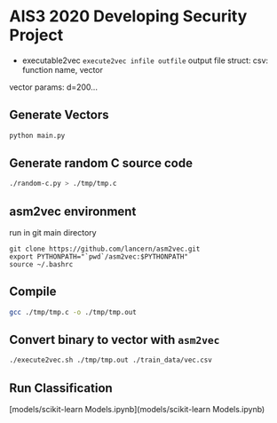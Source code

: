# AIS3 2020 Developing Security Project

####

- executable2vec
```execute2vec infile outfile```
output file struct:
csv:
function name, vector

vector params: d=200...



## Generate Vectors

```bash
python main.py
```





## Generate random C source code

```bash
./random-c.py > ./tmp/tmp.c
```
## asm2vec environment
run in git main directory
```
git clone https://github.com/lancern/asm2vec.git
export PYTHONPATH="`pwd`/asm2vec:$PYTHONPATH"
source ~/.bashrc
```
## Compile

```bash
gcc ./tmp/tmp.c -o ./tmp/tmp.out
```

## Convert binary to vector with `asm2vec`

```bash
./execute2vec.sh ./tmp/tmp.out ./train_data/vec.csv
```



## Run Classification

[models/scikit-learn Models.ipynb](models/scikit-learn Models.ipynb)

